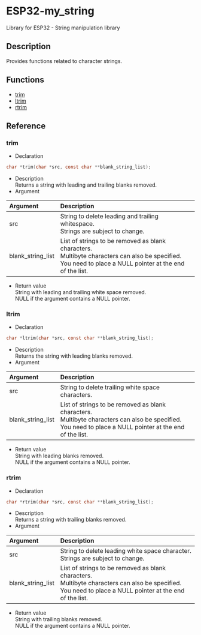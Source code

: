 # ESP32-my_string
Library for ESP32 - String manipulation library

## Description
Provides functions related to character strings.

## Functions
* [trim](#trim)
* [ltrim](#ltrim)
* [rtrim](#rtrim)

## Reference
### trim
* Declaration  
```c
char *trim(char *src, const char **blank_string_list);  
```

* Description  
Returns a string with leading and trailing blanks removed.  
* Argument  

|Argument|Description|  
|:--|:--|  
|src|String to delete leading and trailing whitespace.<br>Strings are subject to change.|  
|blank_string_list|List of strings to be removed as blank characters.<br>Multibyte characters can also be specified.<br>You need to place a NULL pointer at the end of the list.|  

* Return value  
String with leading and trailing white space removed.  
NULL if the argument contains a NULL pointer.  

### ltrim
* Declaration  
```c
char *ltrim(char *src, const char **blank_string_list);  
```

* Description  
Returns the string with leading blanks removed.  
* Argument  

|Argument|Description|  
|:--|:--|  
|src|String to delete trailing white space characters.|  
|blank_string_list|List of strings to be removed as blank characters.<br>Multibyte characters can also be specified.<br>You need to place a NULL pointer at the end of the list.|  

* Return value  
String with leading blanks removed.  
NULL if the argument contains a NULL pointer.  

### rtrim
* Declaration  
```c
char *rtrim(char *src, const char **blank_string_list);  
```

* Description  
Returns a string with trailing blanks removed.  
* Argument  

|Argument|Description|  
|:--|:--|  
|src|String to delete leading white space character.<br>Strings are subject to change.|  
|blank_string_list|List of strings to be removed as blank characters.<br>Multibyte characters can also be specified.<br>You need to place a NULL pointer at the end of the list.|  

* Return value  
String with trailing blanks removed.  
NULL if the argument contains a NULL pointer.  
